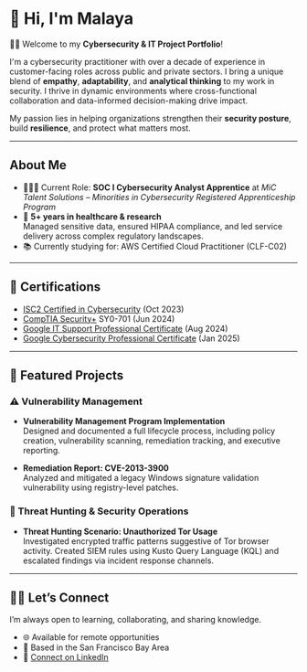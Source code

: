 # 🌺 Hi, I'm Malaya

👋🏾 Welcome to my **Cybersecurity & IT Project Portfolio**!

I'm a cybersecurity practitioner with over a decade of experience in customer-facing roles across public and private sectors. I bring a unique blend of **empathy**, **adaptability**, and **analytical thinking** to my work in security. I thrive in dynamic environments where cross-functional collaboration and data-informed decision-making drive impact.

My passion lies in helping organizations strengthen their **security posture**, build **resilience**, and protect what matters most.

---

## About Me
- 👩🏾‍💻 Current Role: **SOC I Cybersecurity Analyst Apprentice**  at *MiC Talent Solutions – Minorities in Cybersecurity Registered Apprenticeship Program*
- 🏥 **5+ years in healthcare & research**  
  Managed sensitive data, ensured HIPAA compliance, and led service delivery across complex regulatory landscapes.
- 📚 Currently studying for: AWS Certified Cloud Practitioner (CLF-C02)

---

## 🏅 Certifications
  - [ISC2 Certified in Cybersecurity](https://drive.google.com/file/d/1e5b-87hSjKbujpHuLJQ8yyWORJVac9Qk/view?usp=sharing) (Oct 2023)
  - [CompTIA Security+](https://drive.google.com/file/d/1PZ3bCFNR6ekGCDT9IBXWl2Ju_ZKOZ-nf/view?usp=sharing) SY0-701 (Jun 2024)
  - [Google IT Support Professional Certificate](https://drive.google.com/file/d/148t_BbIvF_kDBkyfoFhRpP-5IuYnqu_S/view?usp=sharing) (Aug 2024)
  - [Google Cybersecurity Professional Certificate](https://drive.google.com/file/d/1Rzqub5khBzRl2M70WKEAgiPpiK2w_sg_/view?usp=sharing) (Jan 2025)

---

## 🎯 Featured Projects

### ⚠️ Vulnerability Management

- **Vulnerability Management Program Implementation**  
  Designed and documented a full lifecycle process, including policy creation, vulnerability scanning, remediation tracking, and executive reporting.

- **Remediation Report: CVE-2013-3900**  
  Analyzed and mitigated a legacy Windows signature validation vulnerability using registry-level patches.

### 🚨 Threat Hunting & Security Operations

- **Threat Hunting Scenario: Unauthorized Tor Usage**  
  Investigated encrypted traffic patterns suggestive of Tor browser activity. Created SIEM rules using Kusto Query Language (KQL) and escalated findings via incident response channels.

---

## 🤝🏾 Let’s Connect

I’m always open to learning, collaborating, and sharing knowledge.

- 🌐 Available for remote opportunities  
- 📍 Based in the San Francisco Bay Area  
- 🔗 [Connect on LinkedIn](https://www.linkedin.com/in/malayamanacop)


